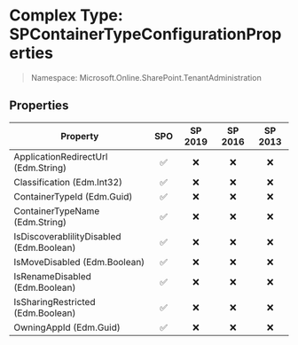 # Complex Type: SPContainerTypeConfigurationProperties

> Namespace: Microsoft.Online.SharePoint.TenantAdministration

## Properties

Property | SPO | SP 2019 | SP 2016 | SP 2013
----------|:---:|:-------:|:-------:|:-------:
ApplicationRedirectUrl (Edm.String) | ✅ | ❌ | ❌ | ❌
Classification (Edm.Int32) | ✅ | ❌ | ❌ | ❌
ContainerTypeId (Edm.Guid) | ✅ | ❌ | ❌ | ❌
ContainerTypeName (Edm.String) | ✅ | ❌ | ❌ | ❌
IsDiscoverablilityDisabled (Edm.Boolean) | ✅ | ❌ | ❌ | ❌
IsMoveDisabled (Edm.Boolean) | ✅ | ❌ | ❌ | ❌
IsRenameDisabled (Edm.Boolean) | ✅ | ❌ | ❌ | ❌
IsSharingRestricted (Edm.Boolean) | ✅ | ❌ | ❌ | ❌
OwningAppId (Edm.Guid) | ✅ | ❌ | ❌ | ❌